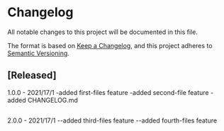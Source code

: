 # Changelog
All notable changes to this project will be documented in this file.

The format is based on [Keep a Changelog](https://keepachangelog.com/en/1.0.0/),
and this project adheres to [Semantic Versioning](https://semver.org/spec/v2.0.0.html).

## [Released]
1.0.0 - 2021/17/1
-added first-files feature
-added second-file feature
-added CHANGELOG.md

##
2.0.0 - 2021/17/1
--added third-files feature
--added fourth-files feature
